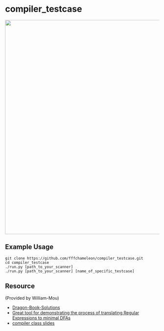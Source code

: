 # compiler_testcase
<img src="https://i.imgur.com/9JbgeC4.png" width="700">

## Example Usage
```
git clone https://github.com/fffchameleon/compiler_testcase.git
cd compiler_testcase
./run.py [path_to_your_scanner]
./run.py [path_to_your_scanner] [name_of_specific_testcase]
```

## Resource
(Provided by William-Mou)
- [Dragon-Book-Solutions](https://github.com/alirezasamar/Dragon-Book-Solutions)
- [Great tool for demonstrating the process of translating Regular Expressions to minimal DFAs](https://cyberzhg.github.io/toolbox/)
- [compiler class slides](https://drive.google.com/drive/folders/17dhKeYC_U3vDPdbM88nAz2J3b5bC1M4l)
